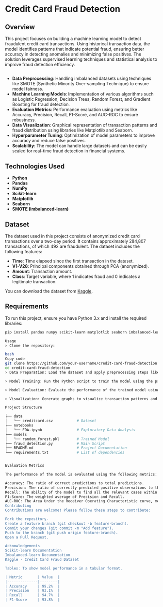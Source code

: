 # Credit Card Fraud Detection

## Overview

This project focuses on building a machine learning model to detect fraudulent credit card transactions. Using historical transaction data, the model identifies patterns that indicate potential fraud, ensuring better accuracy in detecting anomalies and minimizing false positives. The solution leverages supervised learning techniques and statistical analysis to improve fraud detection efficiency.

## 

- **Data Preprocessing**: Handling imbalanced datasets using techniques like SMOTE (Synthetic Minority Over-sampling Technique) to ensure model fairness.
- **Machine Learning Models**: Implementation of various algorithms such as Logistic Regression, Decision Trees, Random Forest, and Gradient Boosting for fraud detection.
- **Evaluation Metrics**: Performance evaluation using metrics like Accuracy, Precision, Recall, F1-Score, and AUC-ROC to ensure robustness.
- **Data Visualization**: Graphical representation of transaction patterns and fraud distribution using libraries like Matplotlib and Seaborn.
- **Hyperparameter Tuning**: Optimization of model parameters to improve accuracy and reduce false positives.
- **Scalability**: The model can handle large datasets and can be easily scaled for real-time fraud detection in financial systems.

## Technologies Used

- **Python**
- **Pandas**
- **NumPy**
- **Scikit-learn**
- **Matplotlib**
- **Seaborn**
- **SMOTE (Imbalanced-learn)**

## Dataset

The dataset used in this project consists of anonymized credit card transactions over a two-day period. It contains approximately 284,807 transactions, of which 492 are fraudulent. The dataset includes the following features:
- **Time**: Time elapsed since the first transaction in the dataset.
- **V1-V28**: Principal components obtained through PCA (anonymized).
- **Amount**: Transaction amount.
- **Class**: Target variable, where 1 indicates fraud and 0 indicates a legitimate transaction.

You can download the dataset from [Kaggle](https://www.kaggle.com/mlg-ulb/creditcardfraud).

## Requirements

To run this project, ensure you have Python 3.x and install the required libraries:

```bash
pip install pandas numpy scikit-learn matplotlib seaborn imbalanced-learn

Usage
> Clone the repository:

bash
Copy code
git clone https://github.com/your-username/credit-card-fraud-detection.git
cd credit-card-fraud-detection
> Data Preparation: Load the dataset and apply preprocessing steps like feature scaling and handling missing values.

> Model Training: Run the Python script to train the model using the prepared dataset and perform hyperparameter tuning for the best results.

> Model Evaluation: Evaluate the performance of the trained model using various metrics such as Precision, Recall, F1-Score, and the AUC-ROC curve.

> Visualization: Generate graphs to visualize transaction patterns and the distribution of fraudulent transactions.

Project Structure

├── data
│   └── creditcard.csv           # Dataset
├── notebooks
│   └── EDA.ipynb                # Exploratory Data Analysis
├── models
│   └── random_forest.pkl        # Trained Model
├── fraud_detection.py           # Main Script
├── README.md                    # Project Documentation
└── requirements.txt             # List of dependencies


Evaluation Metrics

The performance of the model is evaluated using the following metrics:

Accuracy: The ratio of correct predictions to total predictions.
Precision: The ratio of correctly predicted positive observations to the total predicted positives.
Recall: The ability of the model to find all the relevant cases within a dataset.
F1-Score: The weighted average of Precision and Recall.
AUC-ROC: The Area Under the Receiver Operating Characteristic curve, measuring the model's ability to distinguish between classes.
Contributing
Contributions are welcome! Please follow these steps to contribute:

Fork the repository-
Create a feature branch (git checkout -b feature-branch).
Commit your changes (git commit -m "Add feature").
Push to the branch (git push origin feature-branch).
Open a Pull Request.

Acknowledgements
Scikit-learn Documentation
Imbalanced-learn Documentation
Kaggle - Credit Card Fraud Dataset

Tables: To show model performance in a tabular format.

| Metric       | Value  |
|--------------|--------|
| Accuracy     | 99.2%  |
| Precision    | 93.1%  |
| Recall       | 94.7%  |
| F1-Score     | 93.8%  |


